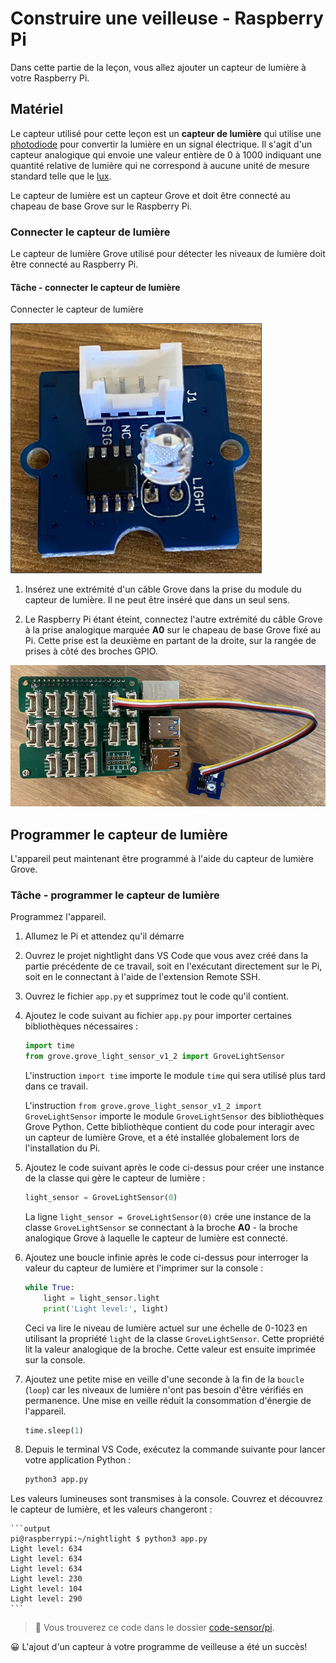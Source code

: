 # Construire une veilleuse - Raspberry Pi

Dans cette partie de la leçon, vous allez ajouter un capteur de lumière à votre Raspberry Pi.

## Matériel

Le capteur utilisé pour cette leçon est un **capteur de lumière** qui utilise une [photodiode](https://wikipedia.org/wiki/Photodiode) pour convertir la lumière en un signal électrique. Il s'agit d'un capteur analogique qui envoie une valeur entière de 0 à 1000 indiquant une quantité relative de lumière qui ne correspond à aucune unité de mesure standard telle que le [lux](https://fr.wikipedia.org/wiki/Lux_(unit%C3%A9)).

Le capteur de lumière est un capteur Grove et doit être connecté au chapeau de base Grove sur le Raspberry Pi.

### Connecter le capteur de lumière

Le capteur de lumière Grove utilisé pour détecter les niveaux de lumière doit être connecté au Raspberry Pi.

#### Tâche - connecter le capteur de lumière

Connecter le capteur de lumière

![Un capteur de lumière Grove](../../../../images/grove-light-sensor.png)

1. Insérez une extrémité d'un câble Grove dans la prise du module du capteur de lumière. Il ne peut être inséré que dans un seul sens.

1. Le Raspberry Pi étant éteint, connectez l'autre extrémité du câble Grove à la prise analogique marquée **A0** sur le chapeau de base Grove fixé au Pi. Cette prise est la deuxième en partant de la droite, sur la rangée de prises à côté des broches GPIO.

![Le capteur de lumière Grove connecté à la prise A0](../../../../images/pi-light-sensor.png)

## Programmer le capteur de lumière

L'appareil peut maintenant être programmé à l'aide du capteur de lumière Grove.

### Tâche - programmer le capteur de lumière

Programmez l'appareil.

1. Allumez le Pi et attendez qu'il démarre

1. Ouvrez le projet nightlight dans VS Code que vous avez créé dans la partie précédente de ce travail, soit en l'exécutant directement sur le Pi, soit en le connectant à l'aide de l'extension Remote SSH.

1. Ouvrez le fichier `app.py` et supprimez tout le code qu'il contient.

1. Ajoutez le code suivant au fichier `app.py` pour importer certaines bibliothèques nécessaires :

    ```python
    import time
    from grove.grove_light_sensor_v1_2 import GroveLightSensor
    ```

    L'instruction `import time` importe le module `time` qui sera utilisé plus tard dans ce travail.

    L'instruction `from grove.grove_light_sensor_v1_2 import GroveLightSensor` importe le module `GroveLightSensor` des bibliothèques Grove Python. Cette bibliothèque contient du code pour interagir avec un capteur de lumière Grove, et a été installée globalement lors de l'installation du Pi.

1. Ajoutez le code suivant après le code ci-dessus pour créer une instance de la classe qui gère le capteur de lumière :

    ```python
    light_sensor = GroveLightSensor(0)
    ```

    La ligne `light_sensor = GroveLightSensor(0)` crée une instance de la classe `GroveLightSensor` se connectant à la broche **A0** - la broche analogique Grove à laquelle le capteur de lumière est connecté.

1. Ajoutez une boucle infinie après le code ci-dessus pour interroger la valeur du capteur de lumière et l'imprimer sur la console :

    ```python
    while True:
        light = light_sensor.light
        print('Light level:', light)
    ```

    Ceci va lire le niveau de lumière actuel sur une échelle de 0-1023 en utilisant la propriété `light` de la classe `GroveLightSensor`. Cette propriété lit la valeur analogique de la broche. Cette valeur est ensuite imprimée sur la console.

1. Ajoutez une petite mise en veille d'une seconde à la fin de la `boucle` (`loop`) car les niveaux de lumière n'ont pas besoin d'être vérifiés en permanence. Une mise en veille réduit la consommation d'énergie de l'appareil.

    ```python
    time.sleep(1)
    ```

1. Depuis le terminal VS Code, exécutez la commande suivante pour lancer votre application Python :

    ```sh
    python3 app.py
    ```

Les valeurs lumineuses sont transmises à la console. Couvrez et découvrez le capteur de lumière, et les valeurs changeront :

    ```output
    pi@raspberrypi:~/nightlight $ python3 app.py 
    Light level: 634
    Light level: 634
    Light level: 634
    Light level: 230
    Light level: 104
    Light level: 290
    ```

> 💁 Vous trouverez ce code dans le dossier [code-sensor/pi](code-sensor/pi).

😀 L'ajout d'un capteur à votre programme de veilleuse a été un succès!